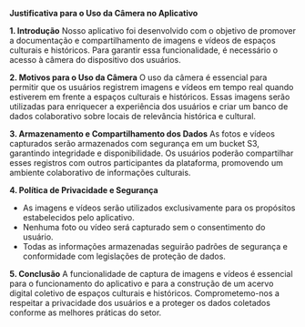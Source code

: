 **Justificativa para o Uso da Câmera no Aplicativo**

**1. Introdução**
Nosso aplicativo foi desenvolvido com o objetivo de promover a documentação e compartilhamento de imagens e vídeos de espaços culturais e históricos. Para garantir essa funcionalidade, é necessário o acesso à câmera do dispositivo dos usuários.

**2. Motivos para o Uso da Câmera**
O uso da câmera é essencial para permitir que os usuários registrem imagens e vídeos em tempo real quando estiverem em frente a espaços culturais e históricos. Essas imagens serão utilizadas para enriquecer a experiência dos usuários e criar um banco de dados colaborativo sobre locais de relevância histórica e cultural.

**3. Armazenamento e Compartilhamento dos Dados**
As fotos e vídeos capturados serão armazenados com segurança em um bucket S3, garantindo integridade e disponibilidade. Os usuários poderão compartilhar esses registros com outros participantes da plataforma, promovendo um ambiente colaborativo de informações culturais.

**4. Política de Privacidade e Segurança**
- As imagens e vídeos serão utilizados exclusivamente para os propósitos estabelecidos pelo aplicativo.
- Nenhuma foto ou vídeo será capturado sem o consentimento do usuário.
- Todas as informações armazenadas seguirão padrões de segurança e conformidade com legislações de proteção de dados.

**5. Conclusão**
A funcionalidade de captura de imagens e vídeos é essencial para o funcionamento do aplicativo e para a construção de um acervo digital coletivo de espaços culturais e históricos. Comprometemo-nos a respeitar a privacidade dos usuários e a proteger os dados coletados conforme as melhores práticas do setor.

